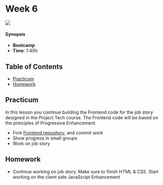 <!--lint disable no-html-->

# Week 6

![][cover]

#### Synopsis

*   **Bootcamp**
*   **Time**: 1:40h

## Table of Contents
* [Practicum](#practicum)
* [Homework](#homework)


## Practicum
In this lesson you continue building the Frontend code for the job story designed in the Project Tech course. The Frontend code  will be based on the principles of Progressive Enhancement.

* Fork [Frontend repository](https://github.com/cmda-bt/fe-course-18-19), and commit work
* Show progress in small groups
* Work on job story

## Homework
* Continue working on job story. Make sure to finish HTML & CSS. Start working on the client side JavaScript Enhancement

[cover]: https://eloquentjavascript.net/img/chapter_picture_18.jpg

